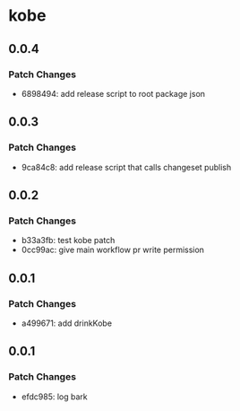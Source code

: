 # kobe

## 0.0.4

### Patch Changes

- 6898494: add release script to root package json

## 0.0.3

### Patch Changes

- 9ca84c8: add release script that calls changeset publish

## 0.0.2

### Patch Changes

- b33a3fb: test kobe patch
- 0cc99ac: give main workflow pr write permission

## 0.0.1

### Patch Changes

- a499671: add drinkKobe

## 0.0.1

### Patch Changes

- efdc985: log bark
